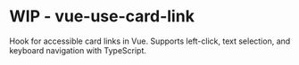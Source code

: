 # WIP - vue-use-card-link
Hook for accessible card links in Vue. Supports left-click, text selection, and keyboard navigation with TypeScript.
